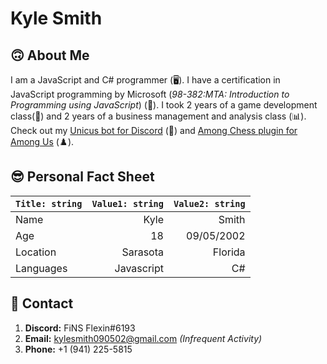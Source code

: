 # Kyle Smith


## 🙃 About Me
I am a JavaScript and C# programmer (🖥️). I have a certification in JavaScript programming by Microsoft (*98-382:MTA: Introduction to Programming using JavaScript*) (📝). I took 2 years of a game development class(👾) and 2 years of a business management and analysis class (📊). Check out my [Unicus bot for Discord](https://github.com/KyleSmith0905/UnicusBot) (🤖) and [Among Chess plugin for Among Us](https://github.com/KyleSmith0905/Among-Chess) (♟️).

## 😎 Personal Fact Sheet
| `Title: string`| `Value1: string`| `Value2: string`|
|:---------------|----------------:|----------------:|
| Name           | Kyle            | Smith           |
| Age            | 18              | 09/05/2002      |
| Location       | Sarasota        | Florida         |
| Languages      | Javascript      | C#              |

## 🤔 Contact
1. **Discord:** FiNS Flexin#6193
2. **Email:** kylesmith090502@gmail.com *(Infrequent Activity)*
3. **Phone:** +1 (941) 225-5815
